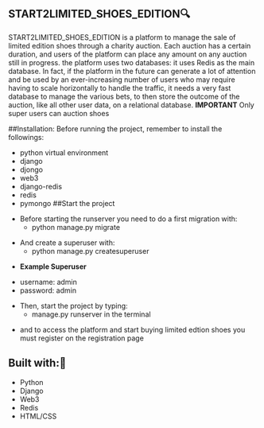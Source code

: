 ## START2LIMITED_SHOES_EDITION🔍
START2LIMITED_SHOES_EDITION is a platform to manage the sale of limited edition shoes through a charity auction.
    Each auction has a certain duration, and users of the platform can place any amount on any auction still in progress.
    the platform uses two databases: it uses Redis as the main database.
    In fact, if the platform in the future can generate a lot of attention and be used by an ever-increasing number of users who may require having to scale horizontally to handle the traffic, it needs a very fast database to manage the various bets, to then store the outcome of the auction,
    like all other user data, on a relational database.
**IMPORTANT**
Only super users can auction shoes

##Installation:
Before running the project, remember to install the followings:

* python virtual environment
* django
* djongo
* web3
* django-redis
* redis
* pymongo
##Start the project

- Before starting the runserver you need to do a first migration with:
  - python manage.py migrate
* And create a superuser with: 
  - python manage.py createsuperuser
- **Example Superuser**
 * username: admin 
 * password: admin

- Then, start the project by typing:
  - manage.py runserver in the terminal
* and to access the platform and start buying limited edtion shoes you must register on the registration page
## Built with:🔗
* Python
* Django
* Web3
* Redis
* HTML/CSS

